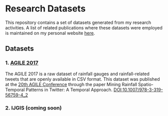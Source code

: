 # Research Datasets

This repository contains a set of datasets generated from my research activities. A list of related publications where these datasets were employed is maintained on my personal website [here](http://pessoal.utfpr.edu.br/sidgleyandrade).

## Datasets

### 1. [AGILE 2017](https://github.com/sidgleyandrade/research-datasets/tree/master/AGILE2017)

The AGILE 2017 is a raw dataset of rainfall gauges and rainfall-related tweets that are openly available in CSV format. This dataset was published at the [20th AGILE Conference](https://agile-online.org/index.php/conference/conference-2017) through the paper Mining Rainfall Spatio-Temporal Patterns in Twitter: A Temporal Approach. [DOI:10.1007/978-3-319-56759-4_2](http://dx.doi.org/10.1007/978-3-319-56759-4_2)

### 2. IJGIS (coming soon)

